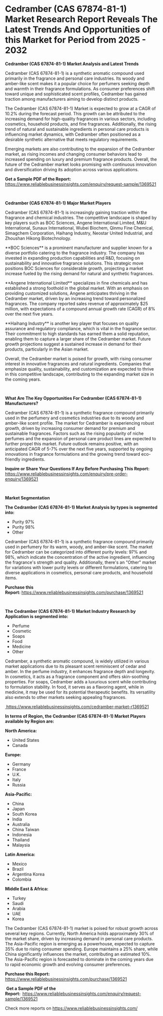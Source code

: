 <p><h1>Cedramber (CAS 67874-81-1) Market Research Report Reveals The Latest Trends And Opportunities of this Market for Period from 2025 - 2032</h1></p><p><strong>Cedramber (CAS 67874-81-1) Market Analysis and Latest Trends</strong></p>
<p><p>Cedramber (CAS 67874-81-1) is a synthetic aromatic compound used primarily in the fragrance and personal care industries. Its woody and amber-like scent makes it a popular choice for perfumers seeking depth and warmth in their fragrance formulations. As consumer preferences shift toward unique and sophisticated scent profiles, Cedramber has gained traction among manufacturers aiming to develop distinct products.</p><p>The Cedramber (CAS 67874-81-1) Market is expected to grow at a CAGR of 10.2% during the forecast period. This growth can be attributed to the increasing demand for high-quality fragrances in various sectors, including cosmetics, household products, and fine fragrances. Additionally, the rising trend of natural and sustainable ingredients in personal care products is influencing market dynamics, with Cedramber often positioned as a desirable synthetic alternative that meets regulatory requirements.</p><p>Emerging markets are also contributing to the expansion of the Cedramber market, as rising incomes and changing consumer behaviors lead to increased spending on luxury and premium fragrance products. Overall, the future of the Cedramber market looks promising with continuous innovation and diversification driving its adoption across various applications.</p></p>
<p><strong>Get a Sample PDF of the Report:&nbsp;</strong> <a href="https://www.reliablebusinessinsights.com/enquiry/request-sample/1369521?utm_campaign=3030&utm_medium=2&utm_source=Github&utm_content=ia&utm_term=22032025&utm_id=cedramber-cas-67874-81-1">https://www.reliablebusinessinsights.com/enquiry/request-sample/1369521</a></p>
<p>&nbsp;</p>
<p><strong>Cedramber (CAS 67874-81-1) Major Market Players</strong></p>
<p><p>Cedramber (CAS 67874-81-1) is increasingly gaining traction within the fragrance and chemical industries. The competitive landscape is shaped by key players such as BOC Sciences, Angene International Limited, M&U International, Sunaux International, Wubei Biochem, Qinmu Fine Chemical, Simagchem Corporation, Haihang Industry, Neostar United Industrial, and Zhoushan Hikong Biotechnology.</p><p>**BOC Sciences** is a prominent manufacturer and supplier known for a diverse portfolio catering to the fragrance industry. The company has invested in expanding production capabilities and R&D, focusing on sustainability and innovative fragrance solutions. This strategic move positions BOC Sciences for considerable growth, projecting a market increase fueled by the rising demand for natural and synthetic fragrances.</p><p>**Angene International Limited** specializes in fine chemicals and has established a strong foothold in the global market. With an emphasis on providing customized solutions, Angene anticipates thriving in the Cedramber market, driven by an increasing trend toward personalized fragrances. The company reported sales revenue of approximately $25 million, with expectations of a compound annual growth rate (CAGR) of 8% over the next five years.</p><p>**Haihang Industry** is another key player that focuses on quality assurance and regulatory compliance, which is vital in the fragrance sector. Their commitment to high standards has earned them a solid reputation, enabling them to capture a larger share of the Cedramber market. Future growth projections suggest a sustained increase in demand for their products, particularly in the Asian market.</p><p>Overall, the Cedramber market is poised for growth, with rising consumer interest in innovative fragrances and natural ingredients. Companies that emphasize quality, sustainability, and customization are expected to thrive in this competitive landscape, contributing to the expanding market size in the coming years.</p></p>
<p>&nbsp;</p>
<p><strong>What Are The Key Opportunities For Cedramber (CAS 67874-81-1) Manufacturers?</strong></p>
<p><p>Cedramber (CAS 67874-81-1) is a synthetic fragrance compound primarily used in the perfumery and cosmetics industries due to its woody and amber-like scent profile. The market for Cedramber is experiencing robust growth, driven by increasing consumer demand for premium and sustainable fragrances. Factors such as the rising popularity of niche perfumes and the expansion of personal care product lines are expected to further propel this market. Future outlook remains positive, with an anticipated CAGR of 5-7% over the next five years, supported by ongoing innovations in fragrance formulations and the growing trend toward eco-friendly ingredients.</p></p>
<p><strong>Inquire or Share Your Questions If Any Before Purchasing This Report:</strong> <a href="https://www.reliablebusinessinsights.com/enquiry/pre-order-enquiry/1369521?utm_campaign=3030&utm_medium=2&utm_source=Github&utm_content=ia&utm_term=22032025&utm_id=cedramber-cas-67874-81-1">https://www.reliablebusinessinsights.com/enquiry/pre-order-enquiry/1369521</a></p>
<p>&nbsp;</p>
<p><strong>Market Segmentation</strong></p>
<p><strong>The Cedramber (CAS 67874-81-1) Market Analysis by types is segmented into:</strong></p>
<p><ul><li>Purity 97%</li><li>Purity 98%</li><li>Other</li></ul></p>
<p><p>Cedramber (CAS 67874-81-1) is a synthetic fragrance compound primarily used in perfumery for its warm, woody, and amber-like scent. The market for Cedramber can be categorized into different purity levels: 97% and 98%, which indicate the concentration of the active ingredient, influencing the fragrance's strength and quality. Additionally, there's an "Other" market for variations with lower purity levels or different formulations, catering to diverse applications in cosmetics, personal care products, and household items.</p></p>
<p><strong>Purchase this Report:&nbsp;</strong><a href="https://www.reliablebusinessinsights.com/purchase/1369521?utm_campaign=3030&utm_medium=2&utm_source=Github&utm_content=ia&utm_term=22032025&utm_id=cedramber-cas-67874-81-1">https://www.reliablebusinessinsights.com/purchase/1369521</a></p>
<p>&nbsp;</p>
<p><strong>The Cedramber (CAS 67874-81-1) Market Industry Research by Application is segmented into:</strong></p>
<p><ul><li>Perfume</li><li>Cosmetic</li><li>Soaps</li><li>Food</li><li>Medicine</li><li>Other</li></ul></p>
<p><p>Cedramber, a synthetic aromatic compound, is widely utilized in various market applications due to its pleasant scent reminiscent of cedar and amber. In the perfume industry, it enhances fragrance depth and longevity. In cosmetics, it acts as a fragrance component and offers skin-soothing properties. For soaps, Cedramber adds a luxurious scent while contributing to formulation stability. In food, it serves as a flavoring agent, while in medicine, it may be used for its potential therapeutic benefits. Its versatility also extends to other markets seeking appealing fragrances.</p></p>
<p><a href="https://www.reliablebusinessinsights.com/cedramber-market-r1369521?utm_campaign=3030&utm_medium=2&utm_source=Github&utm_content=ia&utm_term=22032025&utm_id=cedramber-cas-67874-81-1">&nbsp;https://www.reliablebusinessinsights.com/cedramber-market-r1369521</a></p>
<p><strong>In terms of Region, the Cedramber (CAS 67874-81-1) Market Players available by Region are:</strong></p>
<p>
    <p> <strong> North America: </strong>
        <ul>
            <li>United States</li>
            <li>Canada</li>
        </ul>
        </p> 
    <p> <strong> Europe: </strong>
        <ul>
            <li>Germany</li>
            <li>France</li>
            <li>U.K.</li>
            <li>Italy</li>
            <li>Russia</li>
        </ul>
        </p> 
    <p> <strong> Asia-Pacific: </strong>
        <ul>
            <li>China</li>
            <li>Japan</li>
            <li>South Korea</li>
            <li>India</li>
            <li>Australia</li>
            <li>China Taiwan</li>
            <li>Indonesia</li>
            <li>Thailand</li>
            <li>Malaysia</li>
        </ul>
        </p> 
    <p> <strong> Latin America: </strong>
        <ul>
            <li>Mexico</li>
            <li>Brazil</li>
            <li>Argentina Korea</li>
            <li>Colombia</li>
        </ul>
        </p> 
    <p> <strong> Middle East & Africa: </strong>
        <ul>
            <li>Turkey</li>
            <li>Saudi</li>
            <li>Arabia</li>
            <li>UAE</li>
            <li>Korea</li>
        </ul>
    </p>
    </p>
<p><p>The Cedramber (CAS 67874-81-1) market is poised for robust growth across several key regions. Currently, North America holds approximately 30% of the market share, driven by increasing demand in personal care products. The Asia-Pacific region is emerging as a powerhouse, expected to capture 35% due to rising consumer spending. Europe maintains a 25% share, while China significantly influences the market, contributing an estimated 10%. The Asia-Pacific region is forecasted to dominate in the coming years due to rapid economic growth and evolving consumer preferences.</p></p>
<p><strong>Purchase this Report: </strong><a href="https://www.reliablebusinessinsights.com/purchase/1369521?utm_campaign=3030&utm_medium=2&utm_source=Github&utm_content=ia&utm_term=22032025&utm_id=cedramber-cas-67874-81-1">https://www.reliablebusinessinsights.com/purchase/1369521</a></p>
<p>&nbsp;<strong>Get a Sample PDF of the Report:&nbsp;&nbsp;</strong><a href="https://www.reliablebusinessinsights.com/enquiry/request-sample/1369521?utm_campaign=3030&utm_medium=2&utm_source=Github&utm_content=ia&utm_term=22032025&utm_id=cedramber-cas-67874-81-1">https://www.reliablebusinessinsights.com/enquiry/request-sample/1369521</a></p>
<p><strong></strong></p>
<p>Check more reports on <a href="https://www.reliablebusinessinsights.com/?utm_campaign=3030&utm_medium=2&utm_source=Github&utm_content=ia&utm_term=22032025&utm_id=cedramber-cas-67874-81-1">https://www.reliablebusinessinsights.com/</a></p>
